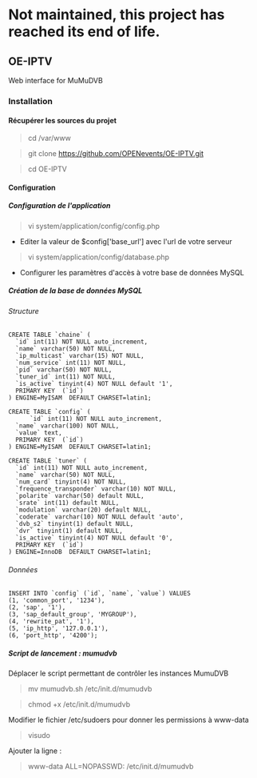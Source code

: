 # Not maintained, this project has reached its end of life. #

## OE-IPTV ##

Web interface for MuMuDVB 

### Installation  ###

#### Récupérer les sources du projet ####

> cd /var/www

> git clone https://github.com/OPENevents/OE-IPTV.git

> cd OE-IPTV

#### Configuration ####

##### Configuration de l'application #####

> vi system/application/config/config.php

- Editer la valeur de $config['base_url'] avec l'url de votre serveur

> vi system/application/config/database.php

- Configurer les paramètres d'accès à votre base de données MySQL

##### Création de la base de données MySQL #####

###### Structure ######

    CREATE TABLE `chaine` (
      `id` int(11) NOT NULL auto_increment,
      `name` varchar(50) NOT NULL,
      `ip_multicast` varchar(15) NOT NULL,
      `num_service` int(11) NOT NULL,
      `pid` varchar(50) NOT NULL,
      `tuner_id` int(11) NOT NULL,
      `is_active` tinyint(4) NOT NULL default '1',
      PRIMARY KEY  (`id`)
    ) ENGINE=MyISAM  DEFAULT CHARSET=latin1;

    CREATE TABLE `config` (
          `id` int(11) NOT NULL auto_increment,
      `name` varchar(100) NOT NULL,
      `value` text,
      PRIMARY KEY  (`id`)
    ) ENGINE=MyISAM  DEFAULT CHARSET=latin1;

    CREATE TABLE `tuner` (
      `id` int(11) NOT NULL auto_increment,
      `name` varchar(50) NOT NULL,
      `num_card` tinyint(4) NOT NULL,
      `frequence_transponder` varchar(10) NOT NULL,
      `polarite` varchar(50) default NULL,
      `srate` int(11) default NULL,
      `modulation` varchar(20) default NULL,
      `coderate` varchar(10) NOT NULL default 'auto',
      `dvb_s2` tinyint(1) default NULL,
      `dvr` tinyint(1) default NULL,
      `is_active` tinyint(4) NOT NULL default '0',
      PRIMARY KEY  (`id`)
    ) ENGINE=InnoDB  DEFAULT CHARSET=latin1;

###### Données ######

    INSERT INTO `config` (`id`, `name`, `value`) VALUES
    (1, 'common_port', '1234'),
    (2, 'sap', '1'),
    (3, 'sap_default_group', 'MYGROUP'),
    (4, 'rewrite_pat', '1'),
    (5, 'ip_http', '127.0.0.1'),
    (6, 'port_http', '4200');

##### Script de lancement : mumudvb #####

Déplacer le script permettant de contrôler les instances MumuDVB

> mv mumudvb.sh /etc/init.d/mumudvb

> chmod +x /etc/init.d/mumudvb

Modifier le fichier /etc/sudoers pour donner les permissions à www-data

> visudo

Ajouter la ligne :

> www-data   ALL=NOPASSWD: /etc/init.d/mumudvb
